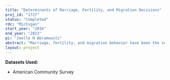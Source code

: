 ```yaml
---
title: "Determinants of Marriage, Fertility, and Migration Decisions"
proj_id: "1727"
status: "Completed"
rdc: "Michigan"
start_year: "2016"
end_year: "2023"
pi: "Joelle H Abramowitz"
abstract: "Marriage, fertility, and migration behavior have been the subject of extensive research across many academic disciplines. Considerable work has been devoted to investigating why, whether, and when people decide to marry, have children, and change residences, whether particular programs or factors influence these decisions, and how these choices in turn affect other life decisions. This project considers determinants of these outcomes and evaluates the data used in such analyses. To these ends, this project considers the extent to which empirical analyses using the American Community Survey (ACS) marital history and marital status questions yield comparable or divergent results. The researcher considers determinants of marriage decisions, on their own and in conjunction with fertility and migration decisions, and examine the role of various legal changes and natural experiments occurring between 2008 and 2015. The project will also assess the benefit of the ACS marital history questions, which have been considered for removal in recent years and may again be considered for removal or revision in the future. "
layout: project
---
```


**Datasets Used:**

  - American Community Survey 

